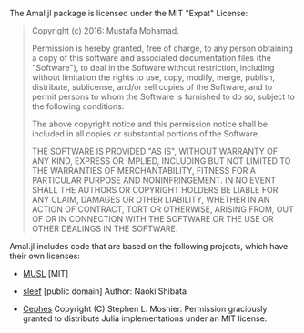 The Amal.jl package is licensed under the MIT "Expat" License:

> Copyright (c) 2016: Mustafa Mohamad.
> 
> Permission is hereby granted, free of charge, to any person obtaining a copy
> of this software and associated documentation files (the "Software"), to deal
> in the Software without restriction, including without limitation the rights
> to use, copy, modify, merge, publish, distribute, sublicense, and/or sell
> copies of the Software, and to permit persons to whom the Software is
> furnished to do so, subject to the following conditions:
> 
> The above copyright notice and this permission notice shall be included in all
> copies or substantial portions of the Software.
> 
> THE SOFTWARE IS PROVIDED "AS IS", WITHOUT WARRANTY OF ANY KIND, EXPRESS OR
> IMPLIED, INCLUDING BUT NOT LIMITED TO THE WARRANTIES OF MERCHANTABILITY,
> FITNESS FOR A PARTICULAR PURPOSE AND NONINFRINGEMENT. IN NO EVENT SHALL THE
> AUTHORS OR COPYRIGHT HOLDERS BE LIABLE FOR ANY CLAIM, DAMAGES OR OTHER
> LIABILITY, WHETHER IN AN ACTION OF CONTRACT, TORT OR OTHERWISE, ARISING FROM,
> OUT OF OR IN CONNECTION WITH THE SOFTWARE OR THE USE OR OTHER DEALINGS IN THE
> SOFTWARE.
> 

Amal.jl includes code that are based on the following projects, which have their own licenses:

- [MUSL](http://git.musl-libc.org/cgit/musl/tree/COPYRIGHT) [MIT]

- [sleef](https://github.com/shibatch/sleef) [public domain] Author: Naoki Shibata

- [Cephes](http://www.moshier.net/#Cephes) Copyright (C) Stephen L. Moshier.
Permission graciously granted to distribute Julia implementations under an MIT license. 
